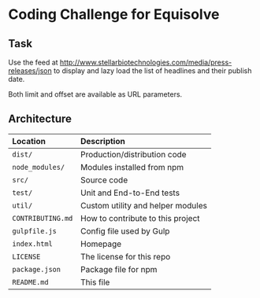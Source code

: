 # Coding Challenge for Equisolve

## Task

Use the feed at <http://www.stellarbiotechnologies.com/media/press-releases/json> to display and lazy load the list of headlines and their publish date.

Both limit and offset are available as URL parameters.

## Architecture

| Location          | Description                        |
| :-                | :-                                 |
| `dist/`           | Production/distribution code       |
| `node_modules/`   | Modules installed from npm         |
| `src/`            | Source code                        |
| `test/`           | Unit and End-to-End tests          |
| `util/`           | Custom utility and helper modules  |
| `CONTRIBUTING.md` | How to contribute to this project  |
| `gulpfile.js`     | Config file used by Gulp           |
| `index.html`      | Homepage                           |
| `LICENSE`         | The license for this repo          |
| `package.json`    | Package file for npm               |
| `README.md`       | This file                          |
